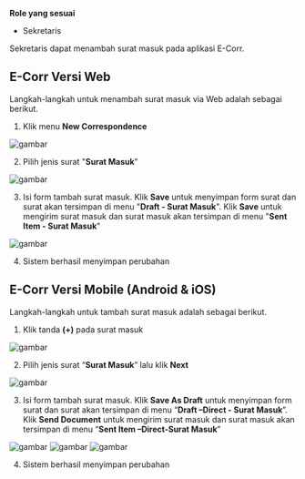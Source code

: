 **Role yang sesuai**

- Sekretaris

Sekretaris dapat menambah surat masuk pada aplikasi E-Corr.

## **E-Corr Versi Web**

Langkah-langkah untuk menambah surat masuk via Web adalah sebagai berikut.

1. Klik menu **New Correspondence**

![gambar](SuratMasuk/SM_Web/02SM02.png)

2. Pilih jenis surat "**Surat Masuk**"

![gambar](SuratMasuk/SM_Web/02SM03.png)

3. Isi form tambah surat masuk. Klik **Save** untuk menyimpan form surat dan surat akan tersimpan di menu "**Draft - Surat Masuk**". Klik **Save** untuk mengirim surat masuk dan surat masuk akan tersimpan di menu "**Sent Item - Surat Masuk**"

![gambar](SuratMasuk/SM_Web/02SM04.png)

4.  Sistem berhasil menyimpan perubahan



## **E-Corr Versi Mobile (Android & iOS)**

Langkah-langkah untuk tambah surat masuk adalah sebagai berikut.

1. Klik tanda **(+)** pada surat masuk

![gambar](SuratMasuk/SM_Android/TSM/02A01.png)

2. Pilih jenis surat “**Surat Masuk**” lalu klik **Next**

![gambar](SuratMasuk/SM_Android/TSM/02A02.png)

3. Isi form tambah surat masuk. Klik **Save As Draft** untuk menyimpan form surat dan surat akan tersimpan di menu “**Draft –Direct - Surat Masuk**”. Klik **Send Document** untuk mengirim surat masuk dan surat masuk akan tersimpan di menu “**Sent Item –Direct-Surat Masuk**”

![gambar](SuratMasuk/SM_Android/TSM/02A03.png) ![gambar](SuratMasuk/SM_Android/TSM/02A04.png) ![gambar](SuratMasuk/SM_Android/TSM/02A05.png)

4. Sistem berhasil menyimpan perubahan

